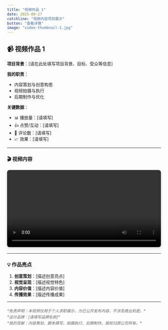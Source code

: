 ```yaml
---
title: "视频作品 1"
date: 2025-09-27
catchline: "视频内容项目展示"
button: "查看详情"
image: "video-thumbnail-1.jpg"
---
```


## 📹 视频作品 1

**项目背景**：[请在此处填写项目背景、目标、受众等信息]

**我的职责**：
- 内容策划与创意构思
- 视频拍摄与执行
- 后期制作与优化

**关键数据**：
- 📊 播放量：[请填写]
- 👍 点赞/互动：[请填写]
- 💬 评论数：[请填写]
- 📈 效果：[请填写]

---

### 🎬 视频内容

<div style="max-width: 800px; margin: 20px auto;">
  <video controls width="100%" style="border-radius: 8px; box-shadow: 0 4px 12px rgba(0,0,0,0.15);">
    <source src="video-1.mp4" type="video/mp4">
    您的浏览器不支持视频播放。
  </video>
</div>

---

### 💡 作品亮点

1. **创意策划**：[描述创意亮点]
2. **视觉呈现**：[描述视觉特色]
3. **内容价值**：[描述内容价值]
4. **传播效果**：[描述传播成果]

---

<div style="font-style: italic; color: #666; font-size: 0.9em; line-height: 1.6; margin: 20px 0;">
*免责声明：本视频仅用于个人求职展示，为已公开发布内容，不涉及商业机密。*<br>
*设计品牌：[请填写品牌名称]*<br>
*我的贡献：内容策划、脚本撰写、拍摄执行、后期制作。版权归原公司所有。*
</div>
